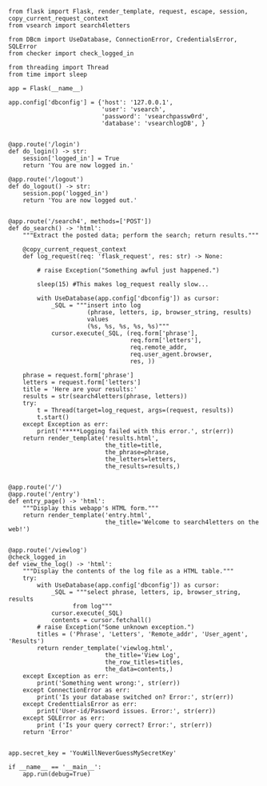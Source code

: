     from flask import Flask, render_template, request, escape, session, copy_current_request_context
    from vsearch import search4letters

    from DBcm import UseDatabase, ConnectionError, CredentialsError, SQLError
    from checker import check_logged_in

    from threading import Thread
    from time import sleep

    app = Flask(__name__)

    app.config['dbconfig'] = {'host': '127.0.0.1',
                              'user': 'vsearch',
                              'password': 'vsearchpassw0rd',
                              'database': 'vsearchlogDB', }


    @app.route('/login')
    def do_login() -> str:
        session['logged_in'] = True
        return 'You are now logged in.'

    @app.route('/logout')
    def do_logout() -> str:
        session.pop('logged_in')
        return 'You are now logged out.'


    @app.route('/search4', methods=['POST'])
    def do_search() -> 'html':
        """Extract the posted data; perform the search; return results."""
    
        @copy_current_request_context
        def log_request(req: 'flask_request', res: str) -> None:

            # raise Exception("Something awful just happened.")

            sleep(15) #This makes log_request really slow...
    
            with UseDatabase(app.config['dbconfig']) as cursor:
                _SQL = """insert into log
                          (phrase, letters, ip, browser_string, results)
                          values
                          (%s, %s, %s, %s, %s)"""
                cursor.execute(_SQL, (req.form['phrase'],
                                      req.form['letters'],
                                      req.remote_addr,
                                      req.user_agent.browser,
                                      res, ))
        
        phrase = request.form['phrase']
        letters = request.form['letters']
        title = 'Here are your results:'
        results = str(search4letters(phrase, letters))
        try:
            t = Thread(target=log_request, args=(request, results))
            t.start()
        except Exception as err:
            print('*****Logging failed with this error.', str(err)) 
        return render_template('results.html',
                               the_title=title,
                               the_phrase=phrase,
                               the_letters=letters,
                               the_results=results,)


    @app.route('/')
    @app.route('/entry')
    def entry_page() -> 'html':
        """Display this webapp's HTML form."""
        return render_template('entry.html',
                               the_title='Welcome to search4letters on the web!')


    @app.route('/viewlog')
    @check_logged_in
    def view_the_log() -> 'html':
        """Display the contents of the log file as a HTML table."""
        try:
            with UseDatabase(app.config['dbconfig']) as cursor:
                _SQL = """select phrase, letters, ip, browser_string, results
                      from log"""
                cursor.execute(_SQL)
                contents = cursor.fetchall()
            # raise Exception("Some unknown exception.")
            titles = ('Phrase', 'Letters', 'Remote_addr', 'User_agent', 'Results')
            return render_template('viewlog.html',
                               the_title='View Log',
                               the_row_titles=titles,
                               the_data=contents,)
        except Exception as err:
            print('Something went wrong:', str(err))
        except ConnectionError as err:
            print('Is your database switched on? Error:', str(err))
        except CredenttialsError as err:
            print('User-id/Password issues. Error:', str(err))
        except SQLError as err:
            print ('Is your query correct? Error:', str(err))
        return 'Error'


    app.secret_key = 'YouWillNeverGuessMySecretKey'

    if __name__ == '__main__':
        app.run(debug=True)
